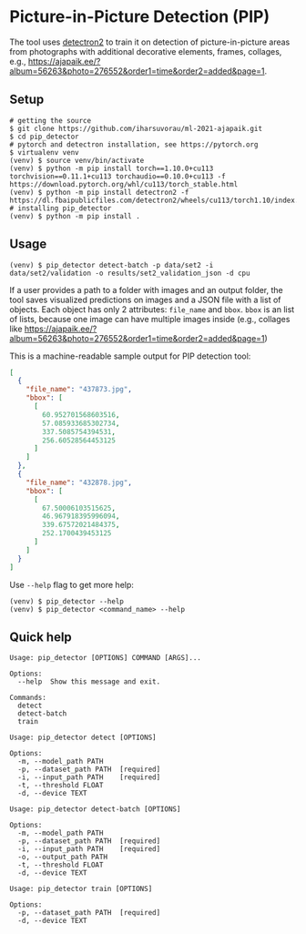 # Picture-in-Picture Detection (PIP)

The tool uses [detectron2](https://github.com/facebookresearch/detectron2) to train it on detection of picture-in-picture areas from photographs with additional decorative elements, frames, collages, e.g., https://ajapaik.ee/?album=56263&photo=276552&order1=time&order2=added&page=1.

## Setup

```shell
# getting the source
$ git clone https://github.com/iharsuvorau/ml-2021-ajapaik.git
$ cd pip_detector
# pytorch and detectron installation, see https://pytorch.org
$ virtualenv venv
(venv) $ source venv/bin/activate
(venv) $ python -m pip install torch==1.10.0+cu113 torchvision==0.11.1+cu113 torchaudio==0.10.0+cu113 -f https://download.pytorch.org/whl/cu113/torch_stable.html 
(venv) $ python -m pip install detectron2 -f https://dl.fbaipublicfiles.com/detectron2/wheels/cu113/torch1.10/index.html
# installing pip_detector
(venv) $ python -m pip install .
```

## Usage

```shell
(venv) $ pip_detector detect-batch -p data/set2 -i data/set2/validation -o results/set2_validation_json -d cpu
```

If a user provides a path to a folder with images and an output folder, the tool saves  visualized predictions on images and a JSON file with a list of objects. Each object has only 2 attributes: `file_name` and `bbox`. `bbox` is an list of lists, because one image can have multiple images inside (e.g., collages like https://ajapaik.ee/?album=56263&photo=276552&order1=time&order2=added&page=1)

This is a machine-readable sample output for PIP detection tool:

```json
[
  {
    "file_name": "437873.jpg",
    "bbox": [
      [
        60.952701568603516,
        57.085933685302734,
        337.5085754394531,
        256.60528564453125
      ]
    ]
  },
  {
    "file_name": "432878.jpg",
    "bbox": [
      [
        67.50006103515625,
        46.967918395996094,
        339.67572021484375,
        252.1700439453125
      ]
    ]
  }
]
```

Use `--help` flag to get more help:

```shell
(venv) $ pip_detector --help
(venv) $ pip_detector <command_name> --help
```

## Quick help

```
Usage: pip_detector [OPTIONS] COMMAND [ARGS]...

Options:
  --help  Show this message and exit.

Commands:
  detect
  detect-batch
  train
```

```
Usage: pip_detector detect [OPTIONS]

Options:
  -m, --model_path PATH
  -p, --dataset_path PATH  [required]
  -i, --input_path PATH    [required]
  -t, --threshold FLOAT
  -d, --device TEXT
```

```
Usage: pip_detector detect-batch [OPTIONS]

Options:
  -m, --model_path PATH
  -p, --dataset_path PATH  [required]
  -i, --input_path PATH    [required]
  -o, --output_path PATH
  -t, --threshold FLOAT
  -d, --device TEXT
```

```
Usage: pip_detector train [OPTIONS]

Options:
  -p, --dataset_path PATH  [required]
  -d, --device TEXT
```
